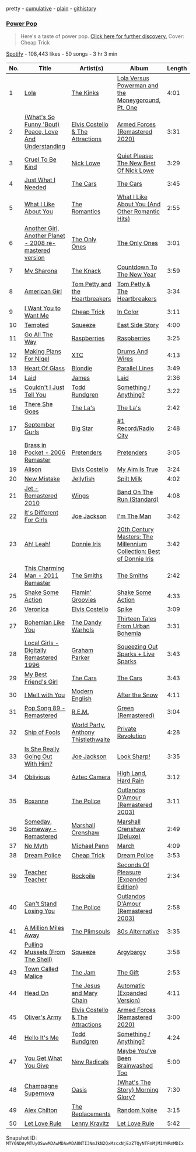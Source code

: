 pretty - [cumulative](/playlists/cumulative/37i9dQZF1DX5W4wuxak2hE.md) - [plain](/playlists/plain/37i9dQZF1DX5W4wuxak2hE) - [githistory](https://github.githistory.xyz/mackorone/spotify-playlist-archive/blob/main/playlists/plain/37i9dQZF1DX5W4wuxak2hE)

### [Power Pop](https://open.spotify.com/playlist/37i9dQZF1DX5W4wuxak2hE)

> Here's a taste of power pop\. <a href="spotify:genre:0JQ5IMCbQBLk5woFi85yOT">Click here for further discovery.</a> Cover: Cheap Trick

[Spotify](https://open.spotify.com/user/spotify) - 108,443 likes - 50 songs - 3 hr 3 min

| No. | Title | Artist(s) | Album | Length |
|---|---|---|---|---|
| 1 | [Lola](https://open.spotify.com/track/0UAJH0k4k3slcE83a9UGCe) | [The Kinks](https://open.spotify.com/artist/1SQRv42e4PjEYfPhS0Tk9E) | [Lola Versus Powerman and the Moneygoround, Pt\. One](https://open.spotify.com/album/4jaLfcNpIrOgcPyXuuiHTi) | 4:01 |
| 2 | [\(What's So Funny 'Bout\) Peace, Love And Understanding](https://open.spotify.com/track/77XzsYwTkvLoveW01Lanrk) | [Elvis Costello & The Attractions](https://open.spotify.com/artist/4qmHkMxr6pTWh5Zo74odpH) | [Armed Forces \(Remastered 2020\)](https://open.spotify.com/album/5w3q6GZbw0gsAtvl1c0rmu) | 3:31 |
| 3 | [Cruel To Be Kind](https://open.spotify.com/track/4SZ7iPaYqIqFg0EhThhQTU) | [Nick Lowe](https://open.spotify.com/artist/3BqaUtuQmqIHg7B5Bc7fP7) | [Quiet Please: The New Best Of Nick Lowe](https://open.spotify.com/album/6yUu2T8MqNSFclBGx6H0Cz) | 3:29 |
| 4 | [Just What I Needed](https://open.spotify.com/track/4alHo6RGd0D3OUbTPExTHN) | [The Cars](https://open.spotify.com/artist/6DCIj8jNaNpBz8e5oKFPtp) | [The Cars](https://open.spotify.com/album/4tJPWT4r4FSKwy784Qs1Fq) | 3:45 |
| 5 | [What I Like About You](https://open.spotify.com/track/6NdcSEhpGGAYXNnnhGS2s6) | [The Romantics](https://open.spotify.com/artist/3daM7asS0gCFvyLemNx2EE) | [What I Like About You \(And Other Romantic Hits\)](https://open.spotify.com/album/5ZwUOFZdWQ81RYMwXc4j3B) | 2:55 |
| 6 | [Another Girl, Another Planet \- 2008 re\-mastered version](https://open.spotify.com/track/5TmQl8urbTlfZb8xKisSl0) | [The Only Ones](https://open.spotify.com/artist/16VudBYGOd9sMpOtA0szfp) | [The Only Ones](https://open.spotify.com/album/5xXnT1iBWmcFZv9f46FvYq) | 3:01 |
| 7 | [My Sharona](https://open.spotify.com/track/1de0oQBdeAmOVsvZlnyZqK) | [The Knack](https://open.spotify.com/artist/0Nn9YwJzcaeuU1jJL06e3r) | [Countdown To The New Year](https://open.spotify.com/album/5FXKTAsu4P2YjPKyuHr9Sl) | 3:59 |
| 8 | [American Girl](https://open.spotify.com/track/7MRyJPksH3G2cXHN8UKYzP) | [Tom Petty and the Heartbreakers](https://open.spotify.com/artist/4tX2TplrkIP4v05BNC903e) | [Tom Petty & The Heartbreakers](https://open.spotify.com/album/6TLTd0P2CUI0Q29AQ1LyFi) | 3:34 |
| 9 | [I Want You to Want Me](https://open.spotify.com/track/1mXXf7ztqQei9qUXliL19H) | [Cheap Trick](https://open.spotify.com/artist/1LB8qB5BPb3MHQrfkvifXU) | [In Color](https://open.spotify.com/album/1NXkEAlqn9gKy2fJ9pegeQ) | 3:11 |
| 10 | [Tempted](https://open.spotify.com/track/5r2z0FHOoFI06GZEVGDjzM) | [Squeeze](https://open.spotify.com/artist/6Jrj26oAY96EEC2lqC6fua) | [East Side Story](https://open.spotify.com/album/4178w40uOpDld2RnR1ifCy) | 4:00 |
| 11 | [Go All The Way](https://open.spotify.com/track/75GQIYnRaBg7ndHxhfYuQy) | [Raspberries](https://open.spotify.com/artist/7Kkx4dACo6kFSeT9wjfVA5) | [Raspberries](https://open.spotify.com/album/03iBvX63qBQrMazNWU2iKv) | 3:25 |
| 12 | [Making Plans For Nigel](https://open.spotify.com/track/1XT5kxg6Tk0ukCO2vBQN4v) | [XTC](https://open.spotify.com/artist/2qT62DYO8Ajb276vUJmvhz) | [Drums And Wires](https://open.spotify.com/album/4S6y2iTYbGONSlNJHYyrVl) | 4:13 |
| 13 | [Heart Of Glass](https://open.spotify.com/track/4v2rkl1mC3zVAz0nXMx9r4) | [Blondie](https://open.spotify.com/artist/4tpUmLEVLCGFr93o8hFFIB) | [Parallel Lines](https://open.spotify.com/album/4M6s2jbhKWEcOdXZ8WiHts) | 3:49 |
| 14 | [Laid](https://open.spotify.com/track/2CdS3DRqWR5LAhy4hM5X9W) | [James](https://open.spotify.com/artist/0qLNsNKm8bQcMoRFkR8Hmh) | [Laid](https://open.spotify.com/album/5pALyxshOPc8LLKggzNvQe) | 2:36 |
| 15 | [Couldn't I Just Tell You](https://open.spotify.com/track/02jZSvPG0SNsBwj6g9yRCo) | [Todd Rundgren](https://open.spotify.com/artist/0Lpr5wXzWLtDWm1SjNbpPb) | [Something / Anything?](https://open.spotify.com/album/3fRCOoTbBsOITBWlCRCJQr) | 3:22 |
| 16 | [There She Goes](https://open.spotify.com/track/0SMkzFGJOBFDI9KfYD55L0) | [The La's](https://open.spotify.com/artist/47Z8LEl3LnQkcpva0xSthT) | [The La's](https://open.spotify.com/album/4tCf15W7qHi3jE0PdljddW) | 2:42 |
| 17 | [September Gurls](https://open.spotify.com/track/731zWsKI2KvdBPO5MWdjSy) | [Big Star](https://open.spotify.com/artist/3UvcmAOZt64oKpP95f6MMM) | [\#1 Record/Radio City](https://open.spotify.com/album/4lZSX0E1dcg1bi5T4BzWf0) | 2:48 |
| 18 | [Brass in Pocket \- 2006 Remaster](https://open.spotify.com/track/1QaJWSCk3UMKLotnPCIHh1) | [Pretenders](https://open.spotify.com/artist/0GByy3DcfbQwDvXGCWmzv9) | [Pretenders](https://open.spotify.com/album/6AFFu3ilmlEDz1I9ZaNOZw) | 3:05 |
| 19 | [Alison](https://open.spotify.com/track/1v98rfd0an913AzHvMNG8a) | [Elvis Costello](https://open.spotify.com/artist/2BGRfQgtzikz1pzAD0kaEn) | [My Aim Is True](https://open.spotify.com/album/1aucGNKimhgARC7iO2xLt2) | 3:24 |
| 20 | [New Mistake](https://open.spotify.com/track/7a7y3aPXd5STF9BvCG6slI) | [Jellyfish](https://open.spotify.com/artist/10flBVEy5MiUXOJWTaFsyL) | [Spilt Milk](https://open.spotify.com/album/2xWIi4fDWJZT2Mw3ydTIO7) | 4:02 |
| 21 | [Jet \- Remastered 2010](https://open.spotify.com/track/4D40ZlFAWsvX7lua1Kablh) | [Wings](https://open.spotify.com/artist/3sFhA6G1N0gG1pszb6kk1m) | [Band On The Run \(Standard\)](https://open.spotify.com/album/257oomaawruFknt5wYCPDh) | 4:08 |
| 22 | [It's Different For Girls](https://open.spotify.com/track/6RnhPvk4EBbOJVETOQtMA5) | [Joe Jackson](https://open.spotify.com/artist/6KOqPxwfNAmZPkiCnDE9yT) | [I'm The Man](https://open.spotify.com/album/4lHIeu4qr5nSmgaZrZEDtB) | 3:42 |
| 23 | [Ah! Leah!](https://open.spotify.com/track/3ifaGhNHnCPQ9zdnOfolcZ) | [Donnie Iris](https://open.spotify.com/artist/4kveDT8ylFciq1mdeYcIvw) | [20th Century Masters: The Millennium Collection: Best of Donnie Iris](https://open.spotify.com/album/5SflwEXSYK6xowXF9SDrkF) | 3:42 |
| 24 | [This Charming Man \- 2011 Remaster](https://open.spotify.com/track/1FvDJ9KGxcqwv1utyPL3JZ) | [The Smiths](https://open.spotify.com/artist/3yY2gUcIsjMr8hjo51PoJ8) | [The Smiths](https://open.spotify.com/album/6cI1XoZsOhkyrCwtuI70CN) | 2:42 |
| 25 | [Shake Some Action](https://open.spotify.com/track/0Afai8u1STCaDyTTm1gEZf) | [Flamin' Groovies](https://open.spotify.com/artist/3yesh1QeNXucaDFw8ZPKxd) | [Shake Some Action](https://open.spotify.com/album/2loCCINymjZGU1Q80ik7hP) | 4:33 |
| 26 | [Veronica](https://open.spotify.com/track/5zHgT1ibsBrSOEnQwZapto) | [Elvis Costello](https://open.spotify.com/artist/2BGRfQgtzikz1pzAD0kaEn) | [Spike](https://open.spotify.com/album/6WCPlKBxKr7yV26WA4GuSr) | 3:09 |
| 27 | [Bohemian Like You](https://open.spotify.com/track/0yEhNqCwEfy8LHUmnZoHpP) | [The Dandy Warhols](https://open.spotify.com/artist/7siPLyFwRFYQkKgWKJ5Sod) | [Thirteen Tales From Urban Bohemia](https://open.spotify.com/album/0vdIT4p5OlKOcEzYKSsqn4) | 3:31 |
| 28 | [Local Girls \- Digitally Remastered 1996](https://open.spotify.com/track/63lZR6NrvsosUAFwXSE63E) | [Graham Parker](https://open.spotify.com/artist/6c8INA1EQQe9TkukfEdiCA) | [Squeezing Out Sparks + Live Sparks](https://open.spotify.com/album/4ZImzDF35hQWiN5FdAqQbN) | 3:43 |
| 29 | [My Best Friend's Girl](https://open.spotify.com/track/1SRkKyJ2JjMZgyDWC30zKv) | [The Cars](https://open.spotify.com/artist/6DCIj8jNaNpBz8e5oKFPtp) | [The Cars](https://open.spotify.com/album/4tJPWT4r4FSKwy784Qs1Fq) | 3:43 |
| 30 | [I Melt with You](https://open.spotify.com/track/6J2rMSRhgb4HuX6dWgM3nJ) | [Modern English](https://open.spotify.com/artist/0fYPQBOx0vsRMmjUba9HgF) | [After the Snow](https://open.spotify.com/album/4vRPqgP624nl5Nupi3AxzZ) | 4:11 |
| 31 | [Pop Song 89 \- Remastered](https://open.spotify.com/track/0pxpo14jvnN33Ej7xHV8TK) | [R.E.M.](https://open.spotify.com/artist/4KWTAlx2RvbpseOGMEmROg) | [Green \(Remastered\)](https://open.spotify.com/album/7rfKAiPs9ToZP9zEJDBqBH) | 3:04 |
| 32 | [Ship of Fools](https://open.spotify.com/track/3ndKgw7LvKO7zIk1rgOQJ2) | [World Party](https://open.spotify.com/artist/0THUMJMWUd5L8os9K6O4FE), [Anthony Thistlethwaite](https://open.spotify.com/artist/1Dg0yaGc5vawe984BMXIIh) | [Private Revolution](https://open.spotify.com/album/6NbdjT5mdw0oTZDiEZOgey) | 4:28 |
| 33 | [Is She Really Going Out With Him?](https://open.spotify.com/track/29SRvYOKbMLOZeOubNGtLb) | [Joe Jackson](https://open.spotify.com/artist/6KOqPxwfNAmZPkiCnDE9yT) | [Look Sharp!](https://open.spotify.com/album/6Bt6KjNfoCp6UbYVFGH4FH) | 3:35 |
| 34 | [Oblivious](https://open.spotify.com/track/1YOoJsPbK0oAmF2wnnkqx2) | [Aztec Camera](https://open.spotify.com/artist/7sbwBqdkynNUDgiWU3TQ5J) | [High Land, Hard Rain](https://open.spotify.com/album/3ec3kHDBkBtRFGM7QDmo1t) | 3:12 |
| 35 | [Roxanne](https://open.spotify.com/track/3EYOJ48Et32uATr9ZmLnAo) | [The Police](https://open.spotify.com/artist/5NGO30tJxFlKixkPSgXcFE) | [Outlandos D'Amour \(Remastered 2003\)](https://open.spotify.com/album/1H9g6j4Wwj6wh6p8YHVtkf) | 3:11 |
| 36 | [Someday, Someway \- Remastered](https://open.spotify.com/track/01wZPk1D0Ar9AnUtAY01yl) | [Marshall Crenshaw](https://open.spotify.com/artist/73YLmyaazO66GncUVHP0KV) | [Marshall Crenshaw \(Deluxe\)](https://open.spotify.com/album/50xdDU6Fw8VC8JRfoMefmB) | 2:49 |
| 37 | [No Myth](https://open.spotify.com/track/3mlnJWidDh0ASIJYNXDWxH) | [Michael Penn](https://open.spotify.com/artist/4GcBbZ5wVhNABLzm4MpJqG) | [March](https://open.spotify.com/album/3lqEMgImTV9K2ZQYl6JFhO) | 4:09 |
| 38 | [Dream Police](https://open.spotify.com/track/1YiAY1oCmkFjUabQL9gos4) | [Cheap Trick](https://open.spotify.com/artist/1LB8qB5BPb3MHQrfkvifXU) | [Dream Police](https://open.spotify.com/album/66sGbldg4VPdY70IcPdxtE) | 3:53 |
| 39 | [Teacher Teacher](https://open.spotify.com/track/4Vb8fzZfCOI351qz1g0ExT) | [Rockpile](https://open.spotify.com/artist/4eBRIkqBA2GyYKzLvXD9a4) | [Seconds Of Pleasure \(Expanded Edition\)](https://open.spotify.com/album/0dkVeZHLACjaN92aUHwu02) | 2:34 |
| 40 | [Can't Stand Losing You](https://open.spotify.com/track/6DjKJgwe9c90Bd2iya0fre) | [The Police](https://open.spotify.com/artist/5NGO30tJxFlKixkPSgXcFE) | [Outlandos D'Amour \(Remastered 2003\)](https://open.spotify.com/album/1H9g6j4Wwj6wh6p8YHVtkf) | 2:58 |
| 41 | [A Million Miles Away](https://open.spotify.com/track/3YryVYJcJ9gP8jfUkkbNvm) | [The Plimsouls](https://open.spotify.com/artist/7BnikuGfXRWkGLJCWS1y9P) | [80s Alternative](https://open.spotify.com/album/13stlNOpLhjH7ZlEL3LFSf) | 3:35 |
| 42 | [Pulling Mussels \(From The Shell\)](https://open.spotify.com/track/2TjXzbUt5zQ4PpHG0dEaT1) | [Squeeze](https://open.spotify.com/artist/6Jrj26oAY96EEC2lqC6fua) | [Argybargy](https://open.spotify.com/album/7Me29nlWdDxCGAAwupHfSV) | 3:58 |
| 43 | [Town Called Malice](https://open.spotify.com/track/0gdmDP6xy3ZV7JNoHWAN9k) | [The Jam](https://open.spotify.com/artist/2P560DaOMNDUACoH8ZhOCR) | [The Gift](https://open.spotify.com/album/71OyKSCFX7DGsJc6qAhhQG) | 2:53 |
| 44 | [Head On](https://open.spotify.com/track/7ovOXoXhWyJleZfOfsANyp) | [The Jesus and Mary Chain](https://open.spotify.com/artist/4rjlerN21ygkIhmUv55irs) | [Automatic \(Expanded Version\)](https://open.spotify.com/album/3W4GA8mOLJpARbJCxWWqFm) | 4:11 |
| 45 | [Oliver's Army](https://open.spotify.com/track/4Zz1ctRTK04dytKiFuavBX) | [Elvis Costello & The Attractions](https://open.spotify.com/artist/4qmHkMxr6pTWh5Zo74odpH) | [Armed Forces \(Remastered 2020\)](https://open.spotify.com/album/5w3q6GZbw0gsAtvl1c0rmu) | 3:00 |
| 46 | [Hello It's Me](https://open.spotify.com/track/3gHFKiDanj4d2rqgHlRFFc) | [Todd Rundgren](https://open.spotify.com/artist/0Lpr5wXzWLtDWm1SjNbpPb) | [Something / Anything?](https://open.spotify.com/album/3fRCOoTbBsOITBWlCRCJQr) | 4:24 |
| 47 | [You Get What You Give](https://open.spotify.com/track/1Cwsd5xI8CajJz795oy4XF) | [New Radicals](https://open.spotify.com/artist/0Grjlu7ncIuCaSYvCs9fcd) | [Maybe You've Been Brainwashed Too](https://open.spotify.com/album/13btXEnBerpA1UjIVtsMAR) | 5:00 |
| 48 | [Champagne Supernova](https://open.spotify.com/track/6EMynpZ10GVcwVqiLZj6Ye) | [Oasis](https://open.spotify.com/artist/2DaxqgrOhkeH0fpeiQq2f4) | [\(What's The Story\) Morning Glory?](https://open.spotify.com/album/2u30gztZTylY4RG7IvfXs8) | 7:30 |
| 49 | [Alex Chilton](https://open.spotify.com/track/3RsKDyykKDIZ4PVzsO4nno) | [The Replacements](https://open.spotify.com/artist/4WPY0N74T3KUja57xMQTZ3) | [Random Noise](https://open.spotify.com/album/6ju0T4frATMN2SeZMutywF) | 3:15 |
| 50 | [Let Love Rule](https://open.spotify.com/track/2pmN85k5m9nO1rWaCDdrNE) | [Lenny Kravitz](https://open.spotify.com/artist/5gznATMVO85ZcLTkE9ULU7) | [Let Love Rule](https://open.spotify.com/album/70Vuh3jYUMO8LLP5BaqZMb) | 5:42 |

Snapshot ID: `MTY0NDAyMTUyOSwwMDAwMDAwMDA0NTI3NmJkN2QxMzcxNjEzZTQyNTFmMjM1YWRmMDIx`